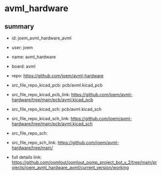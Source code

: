 # avml_hardware
 
## summary 
* id: joem_avml_hardware_avml
* user: joem
* name: avml_hardware
* board: avml
* repo: https://github.com/joem/avml-hardware
* src_file_repo_kicad_pcb: pcb/avml.kicad_pcb
* src_file_repo_kicad_pcb_link: https://github.com/joem/avml-hardware/tree/main/pcb/avml.kicad_pcb
* src_file_repo_kicad_sch: pcb/avml.kicad_sch
* src_file_repo_kicad_sch_link: https://github.com/joem/avml-hardware/tree/main/pcb/avml.kicad_sch

* src_file_repo_sch: 
* src_file_repo_sch_link: https://github.com/joem/avml-hardware/tree/main/
* full details link: https://github.com/oomlout/oomlout_oomp_project_bot_v_2/tree/main/projects/joem_avml_hardware_avml/current_version/working  







